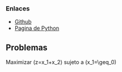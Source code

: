 <script src='https://cdn.mathjax.org/mathjax/latest/MathJax.js?config=TeX-AMS-MML_HTMLorMML'></script>

### Enlaces

- [Github](https://www.github.com/)
- [Pagina de Python](https://www.python.org/)

## Problemas

Maximizar \(z=x_1+x_2\)  sujeto a \(x_1=\geq_0\)

